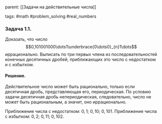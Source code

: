 parent: [[Задачи на действительные числа]]

tags: #math #problem_solving #real_numbers 

### Задача 1.1.

Доказать, что число $$0,101001000\dots1\underbrace{0\dots0}_{n}1\dots$$иррационально. Выписать по три первых члена из последовательностей конечных десятичных дробей, приближающих это число с недостатком и с избытком.

#### Решение.

Действительное число может быть рационально, только если десятичная дробь, представляющая его, периодическая. По условию задачи десятичная дробь непериодическая, следовательно, число не может быть рациональным, а значит, оно иррационально.

Приближение числа с недостатком: $0,1;\ 0,10;\ 0,101$.
Приближение числа с избытком: $0,2;\ 0,11;\ 0,102$.